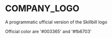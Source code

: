 COMPANY_LOGO
============

A programmatic ufficial version of the Skillbill logo

Official color are '#003365' and '#fb6703'
